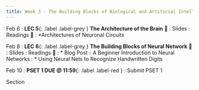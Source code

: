 ```yaml
---
title: Week 3 - The Building Blocks of Biological and Artificial Intelligence (Cont'd)
---
```


Feb 6
: **LEC 5**{: .label .label-grey } **The Architecture of the Brain** 🎥
     : Slides
: Readings 📖
: *Architectures of Neuronal Circuits

Feb 8
:  **LEC 6**{: .label .label-grey } **The Building Blocks of Neural Network** 🎥
     : Slides
: Readings 📖
: * Blog Post - A Beginner Introduction to Neural Networks
: * Using Neural Nets to Recognize Handwritten Digits

Feb 10
:  **PSET 1 DUE @ 11:59**{: .label .label-red } 
    : Submit PSET 1

Section
